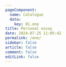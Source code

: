 ```yaml
---
pageComponent:
  name: Catalogue
  data:
    key: 01.one
title: Personal essay
date: 2024-07-25 11:05:42
permalink: /one/
sidebar: false
article: false
comment: false
editLink: false
---
```

